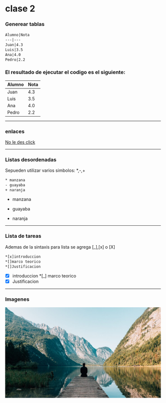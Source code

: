 # clase 2

### Generear tablas
~~~
Alumno|Nota
---|---
Juan|4.3
Luis|3.5
Ana|4.0
Pedro|2.2
~~~
### El resultado de ejecutar el codigo es el siguiente:

Alumno|Nota
---|---
Juan|4.3
Luis|3.5
Ana|4.0
Pedro|2.2
***
### enlaces
[No le des click](http://google.com)
***
### Listas desordenadas
Sepueden utilizar varios simbolos: *,-,+
~~~
* manzana
- guayaba
+ naranja
~~~
* manzana
- guayaba
+ naranja
***
### Lista de tareas
Ademas de la sintaxis para lista se agrega [_],[x] o [X]
~~~
*[x]introduccion
*[]marco teorico
*[]Justificacion
~~~
*[x] introduccion
*[_] marco teorico
*[x] Justificacion
***
### Imagenes
![etiqueta](imagenes/Imagen1.jpg)
